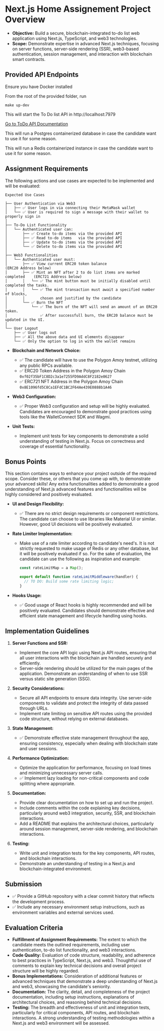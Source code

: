 # Next.js Home Assignement Project Overview

- **Objective:** Build a secure, blockchain-integrated to-do list web application using Next.js, TypeScript, and web3 technologies.
- **Scope:** Demonstrate expertise in advanced Next.js techniques, focusing on server functions, server-side rendering (SSR), web3-based authentication, session management, and interaction with blockchain smart contracts.

## Provided API Endpoints

Ensure you have Docker installed

From the root of the provided folder, run

```
make up-dev
```

This will start the To Do list API in http://localhost:7979

[Go to ToDo API Documentation](./api/README.md)

This will run a Postgres containerized database in case the candidate want to use it for some reason.

This will run a Redis containerized instance in case the candidate want to use it for some reason.

## Assignment Requirements

The following actions and use cases are expected to be implemented and will be evaluated:

```
Expected Use Cases

├── User Authentication via Web3
│   ├── ✅ User logs in via connecting their MetaMask wallet
│   └── ✅ User is required to sign a message with their wallet to properly sign in
│
├── To-Do List Functionality
│   └── Authenticated user can:
│       ├── ✅ Create to-do items via the provided API
│       ├── ✅ Read to-do items   via the provided API
│       ├── ✅ Update to-do items via the provided API
│       └── ✅ Delete to-do items via the provided API
│
├── Web3 Functionalities
│   └── Authenticated user must:
│       ├── ✅ View current ERC20 token balance                             (ERC20 Address below)
│       ├── ✅ Mint an NFT after 2 to do list items are marked completed    (ERC721 Address below)
│       │   └── ✅ The mint button must be initially disabled until completed the tasks.
│       │   └── ✅ The mint transaction must await a specified number of blocks,
│       │       chosen and justified by the candidate
│       └── ✅ Burn the NFT
│           └── ✅ The burn of the NFT will send an amount of an ERC20 token.
│               ✅ After successfull burn, the ERC20 balance must be updated in the UI.
│
└── User Logout
    ├── ✅ User logs out
    ├── ✅ All the above data and UI elements disappear
    └── ✅ Only the option to log in with the wallet remains
```

- **Blockchain and Network Choice:**

  - ✅ The candidate will have to use the Polygon Amoy testnet, utilizing any public RPCs available.
  - ✅ ERC20 Token Address in the Polygon Amoy Chain `0xf02f35bF1C8D2c3a1e7255FD9AddC8F2182e0627`
  - ✅ ERC721 NFT Address in the Polygon Amoy Chain `0x8E1096fd5C8Ca1EFdC1BC2F64Ae439E0888b1A46`

- **Web3 Configuration:**

  - ✅ Proper Web3 configuration and setup will be highly evaluated. Candidates are encouraged to demonstrate good practices using tools like the WalletConnect SDK and Wagmi.

- **Unit Tests:**

  - Implement unit tests for key components to demonstrate a solid understanding of testing in Next.js. Focus on correctness and coverage of essential functionality.

## Bonus Points

This section contains ways to enhance your project outside of the required scope. Consider these, or others that you come up with, to demonstrate your advanced skills!
Any extra functionalities added to demonstrate a good understanding of Next.js advanced features and functionalities will be highly considered and positively evaluated.

- **UI and Design Flexibility:**

  - ✅ There are no strict design requirements or component restrictions. The candidate can choose to use libraries like Material UI or similar. However, good UI decisions will be positively evaluated.

- **Rate Limiter Implementation:**

  - Make use of a rate limiter according to candidate's need's. It is not strictly requested to make usage of Redis or any other database, but it will be positively evaluated if so.
    For the sake of evaluation, the candidate can use the following as inspiration and example:

    ```typescript
    const rateLimitMap = a Map();

    export default function rateLimitMiddleware(handler) {
      // TO DO: Build some rate limiting logic;
    }
    ```

- **Hooks Usage:**
  - ✅ Good usage of React hooks is highly recommended and will be positively evaluated. Candidates should demonstrate effective and efficient state management and lifecycle handling using hooks.

## Implementation Guidelines

1. **Server Functions and SSR:**

   - Implement the core API logic using Next.js API routes, ensuring that all user interactions with the blockchain are handled securely and efficiently.
   - Server-side rendering should be utilized for the main pages of the application. Demonstrate an understanding of when to use SSR versus static site generation (SSG).

2. **Security Considerations:**

   - Secure all API endpoints to ensure data integrity. Use server-side components to validate and protect the integrity of data passed through URLs.
   - Implement rate limiting on sensitive API routes using the provided code structure, without relying on external databases.

3. **State Management:**

   - ✅ Demonstrate effective state management throughout the app, ensuring consistency, especially when dealing with blockchain state and user sessions.

4. **Performance Optimization:**

   - Optimize the application for performance, focusing on load times and minimizing unnecessary server calls.
   - ✅ Implement lazy loading for non-critical components and code splitting where appropriate.

5. **Documentation:**

   - Provide clear documentation on how to set up and run the project.
   - Include comments within the code explaining key decisions, particularly around web3 integration, security, SSR, and blockchain interactions.
   - Add a README that explains the architectural choices, particularly around session management, server-side rendering, and blockchain interactions.

6. **Testing:**
   - Write unit and integration tests for the key components, API routes, and blockchain interactions.
   - Demonstrate an understanding of testing in a Next.js and blockchain-integrated environment.

## Submission

- ✅ Provide a GitHub repository with a clear commit history that reflects the development process.
- ✅ Include any necessary environment setup instructions, such as environment variables and external services used.

## Evaluation Criteria

- **Fulfillment of Assignment Requirements:** The extent to which the candidate meets the outlined requirements, including user authentication, to-do list functionality, and web3 interactions.
- **Code Quality:** Evaluation of code structure, readability, and adherence to best practices in TypeScript, Next.js, and web3. Thoughtful use of comments to explain key technical decisions and overall project structure will be highly regarded.
- **Bonus Implementations:** Consideration of additional features or advanced techniques that demonstrate a deep understanding of Next.js and web3, showcasing the candidate's seniority.
- **Documentation:** The clarity, detail, and completeness of the project documentation, including setup instructions, explanations of architectural choices, and reasoning behind technical decisions.
- **Testing:** The breadth and effectiveness of unit and integration tests, particularly for critical components, API routes, and blockchain interactions. A strong understanding of testing methodologies within a Next.js and web3 environment will be assessed.
